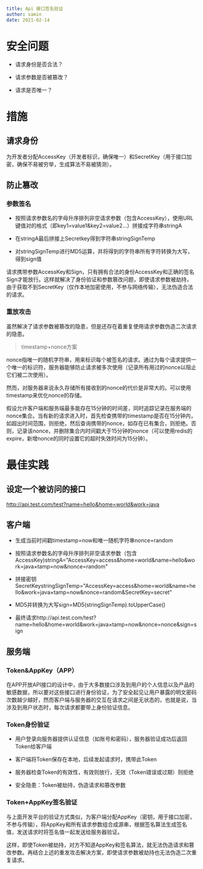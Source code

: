 ```yaml
title: Api 接口签名验证
author: samin
date: 2021-02-14
```

# 安全问题

- 请求身份是否合法？
  
- 请求参数是否被篡改？
  
- 请求是否唯一？

# 措施

## 请求身份

为开发者分配AccessKey（开发者标识，确保唯一）和SecretKey（用于接口加密，确保不易被穷举，生成算法不易被猜测）。

## 防止篡改

### 参数签名

- 按照请求参数名的字母升序排列非空请求参数（包含AccessKey），使用URL键值对的格式（即key1=value1&key2=value2…）拼接成字符串stringA

- 在stringA最后拼接上Secretkey得到字符串stringSignTemp

- 对stringSignTemp进行MD5运算，并将得到的字符串所有字符转换为大写，得到sign值

请求携带参数AccessKey和Sign，只有拥有合法的身份AccessKey和正确的签名Sign才能放行。这样就解决了身份验证和参数篡改问题，即使请求参数被劫持，由于获取不到SecretKey（仅作本地加密使用，不参与网络传输），无法伪造合法的请求。

### 重放攻击

虽然解决了请求参数被篡改的隐患，但是还存在着重复使用请求参数伪造二次请求的隐患。

> timestamp+nonce方案

nonce指唯一的随机字符串，用来标识每个被签名的请求。通过为每个请求提供一个唯一的标识符，服务器能够防止请求被多次使用（记录所有用过的nonce以阻止它们被二次使用）。

然而，对服务器来说永久存储所有接收到的nonce的代价是非常大的。可以使用timestamp来优化nonce的存储。

假设允许客户端和服务端最多能存在15分钟的时间差，同时追踪记录在服务端的nonce集合。当有新的请求进入时，首先检查携带的timestamp是否在15分钟内，如超出时间范围，则拒绝，然后查询携带的nonce，如存在已有集合，则拒绝。否则，记录该nonce，并删除集合内时间戳大于15分钟的nonce（可以使用redis的expire，新增nonce的同时设置它的超时失效时间为15分钟）。

# 最佳实践

## 设定一个被访问的接口

http://api.test.com/test?name=hello&home=world&work=java

## 客户端

- 生成当前时间戳timestamp=now和唯一随机字符串nonce=random

- 按照请求参数名的字母升序排列非空请求参数（包含AccessKey)stringA="AccessKey=access&home=world&name=hello&work=java×tamp=now&nonce=random"

- 拼接密钥SecretKeystringSignTemp="AccessKey=access&home=world&name=hello&work=java×tamp=now&nonce=random&SecretKey=secret"

- MD5并转换为大写sign=MD5(stringSignTemp).toUpperCase()

- 最终请求http://api.test.com/test?name=hello&home=world&work=java×tamp=now&nonce=nonce&sign=sign

## 服务端

### Token&AppKey（APP）

在APP开放API接口的设计中，由于大多数接口涉及到用户的个人信息以及产品的敏感数据，所以要对这些接口进行身份验证，为了安全起见让用户暴露的明文密码次数越少越好，然而客户端与服务器的交互在请求之间是无状态的，也就是说，当涉及到用户状态时，每次请求都要带上身份验证信息。

### Token身份验证

- 用户登录向服务器提供认证信息（如账号和密码），服务器验证成功后返回Token给客户端

- 客户端将Token保存在本地，后续发起请求时，携带此Token

- 服务器检查Token的有效性，有效则放行，无效（Token错误或过期）则拒绝

- 安全隐患：Token被劫持，伪造请求和篡改参数

### Token+AppKey签名验证

与上面开发平台的验证方式类似，为客户端分配AppKey（密钥，用于接口加密，不参与传输），将AppKey和所有请求参数组合成源串，根据签名算法生成签名值，发送请求时将签名值一起发送给服务器验证。

这样，即使Token被劫持，对方不知道AppKey和签名算法，就无法伪造请求和篡改参数。再结合上述的重发攻击解决方案，即使请求参数被劫持也无法伪造二次重复请求。